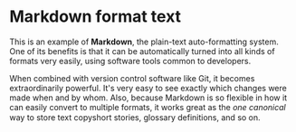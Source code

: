 # Markdown format text

This is an example of **Markdown**, the plain-text auto-formatting system. One of its benefits is that it can be automatically turned into all kinds of formats very easily, using software tools common to developers.

When combined with version control software like Git, it becomes extraordinarily powerful. It's very easy to see exactly which changes were made when and by whom. Also, because Markdown is so flexible in how it can easily convert to multiple formats, it works great as the *one canonical* way to store text copy&#151;short stories, glossary definitions, and so on.
